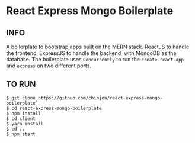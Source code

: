 # React Express Mongo Boilerplate

## INFO  
A boilerplate to bootstrap apps built on the MERN stack. ReactJS to handle the frontend, ExpressJS to handle the backend, with MongoDB as the database. The boilerplate uses `Concurrently` to run the `create-react-app` and `express` on two different ports.

## TO RUN  
```
$ git clone https://github.com/chinjon/react-express-mongo-boilerplate`    
$ cd react-express-mongo-boilerplate  
$ npm install  
$ cd client  
$ yarn install  
$ cd ..  
$ npm start  
```